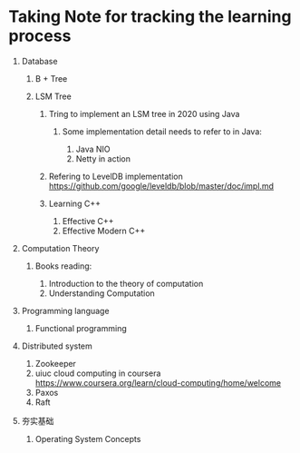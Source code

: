 # Taking Note for tracking the learning process

1. Database
    
    1. B + Tree
    1. LSM Tree
        
        1. Tring to implement an LSM tree in 2020 using Java

            1. Some implementation detail needs to refer to in Java:

                1. Java NIO
                2. Netty in action
        1. Refering to LevelDB implementation https://github.com/google/leveldb/blob/master/doc/impl.md
        1. Learning C++
         
            1. Effective C++
            2. Effective Modern C++

1. Computation Theory

    1. Books reading:
    
        1. Introduction to the theory of computation
        1. Understanding Computation

1. Programming language

    1. Functional programming

1. Distributed system 

    1. Zookeeper
    1. uiuc cloud computing in coursera
    https://www.coursera.org/learn/cloud-computing/home/welcome
    1. Paxos
    1. Raft

1. 夯实基础
    1. Operating System Concepts